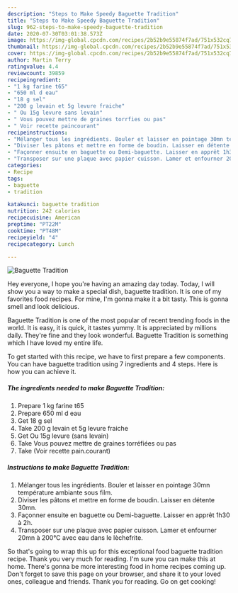 ```yaml
---
description: "Steps to Make Speedy Baguette Tradition"
title: "Steps to Make Speedy Baguette Tradition"
slug: 962-steps-to-make-speedy-baguette-tradition
date: 2020-07-30T03:01:38.573Z
image: https://img-global.cpcdn.com/recipes/2b52b9e55874f7ad/751x532cq70/baguette-tradition-photo-principale-de-la-recette.jpg
thumbnail: https://img-global.cpcdn.com/recipes/2b52b9e55874f7ad/751x532cq70/baguette-tradition-photo-principale-de-la-recette.jpg
cover: https://img-global.cpcdn.com/recipes/2b52b9e55874f7ad/751x532cq70/baguette-tradition-photo-principale-de-la-recette.jpg
author: Martin Terry
ratingvalue: 4.4
reviewcount: 39859
recipeingredient:
- "1 kg farine t65"
- "650 ml d eau"
- "18 g sel"
- "200 g levain et 5g levure fraiche"
- " Ou 15g levure sans levain"
- " Vous pouvez mettre de graines torrfies ou pas"
- " Voir recette paincourant"
recipeinstructions:
- "Mélanger tous les ingrédients. Bouler et laisser en pointage 30mn température ambiante sous film."
- "Diviser les pâtons et mettre en forme de boudin. Laisser en détente 30mn."
- "Façonner ensuite en baguette ou Demi-baguette. Laisser en apprêt 1h30 à 2h."
- "Transposer sur une plaque avec papier cuisson. Lamer et enfourner 20mn à 200°C avec eau dans le lèchefrite."
categories:
- Recipe
tags:
- baguette
- tradition

katakunci: baguette tradition 
nutrition: 242 calories
recipecuisine: American
preptime: "PT22M"
cooktime: "PT48M"
recipeyield: "4"
recipecategory: Lunch

---
```



![Baguette Tradition](https://img-global.cpcdn.com/recipes/2b52b9e55874f7ad/751x532cq70/baguette-tradition-photo-principale-de-la-recette.jpg)

Hey everyone, I hope you're having an amazing day today. Today, I will show you a way to make a special dish, baguette tradition. It is one of my favorites food recipes. For mine, I'm gonna make it a bit tasty. This is gonna smell and look delicious.



Baguette Tradition is one of the most popular of recent trending foods in the world. It is easy, it is quick, it tastes yummy. It is appreciated by millions daily. They're fine and they look wonderful. Baguette Tradition is something which I have loved my entire life.


To get started with this recipe, we have to first prepare a few components. You can have baguette tradition using 7 ingredients and 4 steps. Here is how you can achieve it.

<!--inarticleads1-->

##### The ingredients needed to make Baguette Tradition:

1. Prepare 1 kg farine t65
1. Prepare 650 ml d eau
1. Get 18 g sel
1. Take 200 g levain et 5g levure fraiche
1. Get  Ou 15g levure (sans levain)
1. Take  Vous pouvez mettre de graines torréfiées ou pas
1. Take  (Voir recette pain.courant)




<!--inarticleads2-->

##### Instructions to make Baguette Tradition:

1. Mélanger tous les ingrédients. Bouler et laisser en pointage 30mn température ambiante sous film.
1. Diviser les pâtons et mettre en forme de boudin. Laisser en détente 30mn.
1. Façonner ensuite en baguette ou Demi-baguette. Laisser en apprêt 1h30 à 2h.
1. Transposer sur une plaque avec papier cuisson. Lamer et enfourner 20mn à 200°C avec eau dans le lèchefrite.




So that's going to wrap this up for this exceptional food baguette tradition recipe. Thank you very much for reading. I'm sure you can make this at home. There's gonna be more interesting food in home recipes coming up. Don't forget to save this page on your browser, and share it to your loved ones, colleague and friends. Thank you for reading. Go on get cooking!
